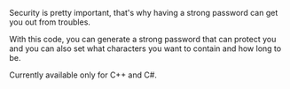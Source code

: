 Security is pretty important, that's why having a strong password can get you out from troubles. 

With this code, you can generate a strong password that can protect you and you can also set what characters you want to contain and how long to be.

Currently available only for C++ and C#.
